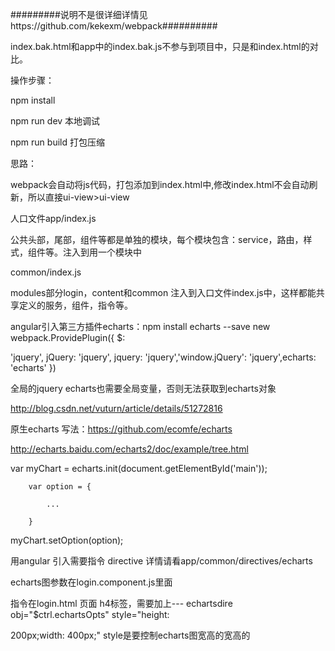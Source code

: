 
#########说明不是很详细详情见https://github.com/kekexm/webpack##########

index.bak.html和app中的index.bak.js不参与到项目中，只是和index.html的对比。

操作步骤：

npm install

npm run dev 本地调试

npm run build 打包压缩

思路：

webpack会自动将js代码，打包添加到index.html中,修改index.html不会自动刷新，所以直接ui-view>ui-view

人口文件app/index.js  

公共头部，尾部，组件等都是单独的模块，每个模块包含：service，路由，样式，组件等。注入到用一个模块中

common/index.js
		
modules部分login，content和common 注入到入口文件index.js中，这样都能共享定义的服务，组件，指令等。

angular引入第三方插件echarts：npm install echarts --save    new webpack.ProvidePlugin({ $: 

'jquery', jQuery: 'jquery', jquery: 'jquery','window.jQuery': 'jquery',echarts: 'echarts' })

全局的jquery   echarts也需要全局变量，否则无法获取到echarts对象 

http://blog.csdn.net/vuturn/article/details/51272816


原生echarts 写法：https://github.com/ecomfe/echarts  

http://echarts.baidu.com/echarts2/doc/example/tree.html

var myChart = echarts.init(document.getElementById('main'));

        var option = {

            ...

        }

myChart.setOption(option);


用angular 引入需要指令 directive  详情请看app/common/directives/echarts

echarts图参数在login.component.js里面

指令在login.html 页面 h4标签，需要加上--- echartsdire obj="$ctrl.echartsOpts" style="height: 

200px;width: 400px;"   style是要控制echarts图宽高的宽高的

